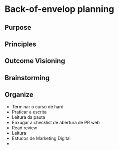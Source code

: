 # Back-of-envelop planning 

## Purpose 

## Principles

## Outcome Visioning

## Brainstorming

## Organize

- Terminar o curso de hard
- Praticar a escrita
- Leitura da pauta
- Enxugar a checklist de abertura de PR web
- Read review
- Leitura
- Estudos de Marketing Digital
- 
